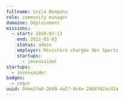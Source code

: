 ```yaml
---
fullname: Leïla Bengana
role: community manager
domaine: Déploiement
missions:
  - start: 2020-03-13
    end: 2022-01-03
    status: admin
    employer: Ministère chargée des Sports
    startups:
      - jeveuxaider
startups:
  - jeveuxaider
badges:
  - segur
uuid: 04ee2fa8-2699-4a27-9c4e-2804f02ac43a
---
```

